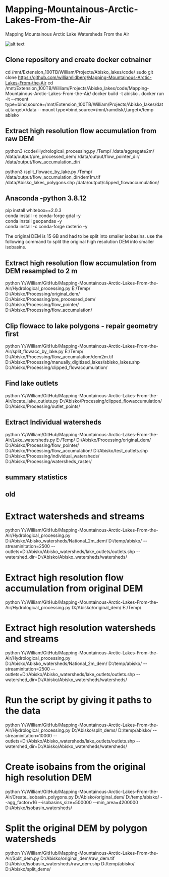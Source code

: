 # Mapping-Mountainous-Arctic-Lakes-From-the-Air
Mapping Mountainous Arctic Lake Watersheds From the Air



![alt text](AwesomeLiDAR.png)

## Clone repository and create docker cotnainer
cd /mnt/Extension_100TB/William/Projects/Abisko_lakes/code/
sudo git clone https://github.com/williamlidberg/Mapping-Mountainous-Arctic-Lakes-From-the-Air
cd /mnt/Extension_100TB/William/Projects/Abisko_lakes/code/Mapping-Mountainous-Arctic-Lakes-From-the-Air/
docker build -t abisko .
docker run -it  --mount type=bind,source=/mnt/Extension_100TB/William/Projects/Abisko_lakes/data/,target=/data --mount type=bind,source=/mnt/ramdisk/,target=/temp abisko

## Extract high resolution flow accumulation from raw DEM
python3 /code/Hydrological_processing.py /Temp/ /data/aggregate2m/ /data/output/pre_processed_dem/ /data/output/flow_pointer_dir/ /data/output/flow_accumulation_dir/

python3 /split_flowacc_by_lake.py /Temp/ /data/output/flow_accumulation_dir/dem1m.tif /data/Abisko_lakes_polygons.shp /data/output/clipped_flowaccumulation/ 


## Anaconda -python 3.8.12  
pip install whitebox==2.0.3  
conda install -c conda-forge gdal -y  
conda install geopandas -y  
conda install -c conda-forge rasterio -y

The original DEM is 15 GB and had to be split into smaller isobasins. use the following command to split the original high resolution DEM into smaller isobasins. 

## Extract high resolution flow accumulation from DEM resampled to 2 m
python Y:/William/GitHub/Mapping-Mountainous-Arctic-Lakes-From-the-Air/Hydrological_processing.py E:/Temp/ D:/Abisko/Processing/original_dem/ D:/Abisko/Processing/pre_processed_dem/ D:/Abisko/Processing/flow_pointer/ D:/Abisko/Processing/flow_accumulation/

## Clip flowacc to lake polygons - repair geometry first
python Y:/William/GitHub/Mapping-Mountainous-Arctic-Lakes-From-the-Air/split_flowacc_by_lake.py E:/Temp/ D:/Abisko/Processing/flow_accumulation/dem2m.tif D:/Abisko/Processing/manually_digitized_lakes/abisko_lakes.shp D:/Abisko/Processing/clipped_flowaccumulation/ 

## Find lake outlets
python Y:/William/GitHub/Mapping-Mountainous-Arctic-Lakes-From-the-Air/locate_lake_outlets.py D:/Abisko/Processing/clipped_flowaccumulation/ D:/Abisko/Processing/outlet_points/

## Extract Individual watersheds
python Y:/William/GitHub/Mapping-Mountainous-Arctic-Lakes-From-the-Air/Lake_watersheds.py E:/Temp/ D:/Abisko/Processing/original_dem/ D:/Abisko/Processing/flow_pointer/ D:/Abisko/Processing/flow_accumulation/ D:/Abisko/test_outlets.shp D:/Abisko/Processing/individual_watersheds/ D:/Abisko/Processing/watersheds_raster/

## summary statistics
 




## old






# Extract watersheds and streams
python Y:/William/GitHub/Mapping-Mountainous-Arctic-Lakes-From-the-Air/Hydrological_processing.py D:/Abisko/Abisko_watersheds/National_2m_dem/ D:/temp/abisko/ --streaminitation=2500 --outlets=D:/Abisko/Abisko_watersheds/lake_outlets/outlets.shp --watershed_dir=D:/Abisko/Abisko_watersheds/watersheds/

# Extract high resolution flow accumulation from original DEM
python Y:/William/GitHub/Mapping-Mountainous-Arctic-Lakes-From-the-Air/Hydrological_processing.py D:/Abisko/original_dem/ E:/Temp/ 



# Extract high resolution watersheds and streams
python Y:/William/GitHub/Mapping-Mountainous-Arctic-Lakes-From-the-Air/Hydrological_processing.py D:/Abisko/Abisko_watersheds/National_2m_dem/ D:/temp/abisko/ --streaminitation=2500 --outlets=D:/Abisko/Abisko_watersheds/lake_outlets/outlets.shp --watershed_dir=D:/Abisko/Abisko_watersheds/watersheds/

# Run the script by giving it paths to the data
python Y:/William/GitHub/Mapping-Mountainous-Arctic-Lakes-From-the-Air/Hydrological_processing.py D:/Abisko/split_dems/ D:/temp/abisko/ --streaminitation=10000 --outlets=D:/Abisko/Abisko_watersheds/lake_outlets/outlets.shp --watershed_dir=D:/Abisko/Abisko_watersheds/watersheds/






# Create isobains from the original high resolution DEM
python Y:/William/GitHub/Mapping-Mountainous-Arctic-Lakes-From-the-Air/Create_isobasin_polygons.py D:/Abisko/original_dem/ D:/temp/abisko/ --agg_factor=16 --isobasins_size=500000 --min_area=4200000 D:/Abisko/isobasin_watersheds/


# Split the original DEM by polygon watersheds
python Y:/William/GitHub/Mapping-Mountainous-Arctic-Lakes-From-the-Air/Split_dem.py D:/Abisko/original_dem/raw_dem.tif D:/Abisko/isobasin_watersheds/raw_dem.shp D:/temp/abisko/ D:/Abisko/split_dems/
